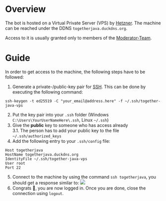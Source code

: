 # Overview

The bot is hosted on a Virtual Private Server (VPS) by [Hetzner](https://www.hetzner.com/). The machine can be reached under the DDNS `togetherjava.duckdns.org`.

Access to it is usually granted only to members of the [Moderator-Team](https://github.com/orgs/Together-Java/teams/moderators).

# Guide

In order to get access to the machine, the following steps have to be followed:

1. Generate a private-/public-key pair for [SSH](https://en.wikipedia.org/wiki/Secure_Shell). This can be done by executing the following command:
```batch
ssh-keygen -t ed25519 -C "your_email@address.here" -f ~/.ssh/together-java-vps
```
2. Put the key pair into your `.ssh` folder (Windows `C:\Users\YourUserNameHere\.ssh`, Linux `~/.ssh`)
3. Give the **public** key to someone who has access already  
  3.1. The person has to add your public key to the file `~/.ssh/authorized_keys`
4. Add the following entry to your `.ssh/config` file:
```
Host togetherjava
HostName togetherjava.duckdns.org
IdentityFile ~/.ssh/together-java-vps
User root
Port 22
```
5. Connect to the machine by using the command `ssh togetherjava`, you should get a response similar to:
![](https://i.imgur.com/eCyJVEt.png)
6. Congrats :tada:, you are now logged in. Once you are done, close the connection using `logout`.